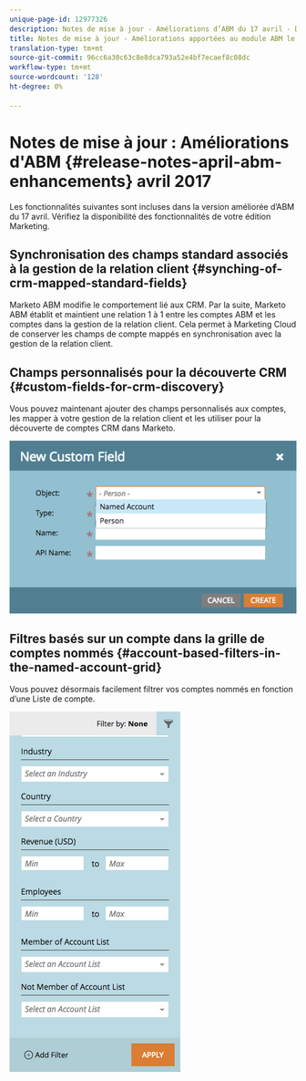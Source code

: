 ```yaml
---
unique-page-id: 12977326
description: Notes de mise à jour - Améliorations d’ABM du 17 avril - Documentation sur le marketing - Documentation du produit
title: Notes de mise à jour - Améliorations apportées au module ABM le 17 avril
translation-type: tm+mt
source-git-commit: 96cc6a30c63c8e8dca793a52e4bf7ecaef8c08dc
workflow-type: tm+mt
source-wordcount: '128'
ht-degree: 0%

---
```



# Notes de mise à jour : Améliorations d&#39;ABM {#release-notes-april-abm-enhancements} avril 2017

Les fonctionnalités suivantes sont incluses dans la version améliorée d’ABM du 17 avril. Vérifiez la disponibilité des fonctionnalités de votre édition Marketing.

## Synchronisation des champs standard associés à la gestion de la relation client {#synching-of-crm-mapped-standard-fields}

Marketo ABM modifie le comportement lié aux CRM. Par la suite, Marketo ABM établit et maintient une relation 1 à 1 entre les comptes ABM et les comptes dans la gestion de la relation client. Cela permet à Marketing Cloud de conserver les champs de compte mappés en synchronisation avec la gestion de la relation client.

## Champs personnalisés pour la découverte CRM {#custom-fields-for-crm-discovery}

Vous pouvez maintenant ajouter des champs personnalisés aux comptes, les mapper à votre gestion de la relation client et les utiliser pour la découverte de comptes CRM dans Marketo.

![](assets/new-custom-field.png)

## Filtres basés sur un compte dans la grille de comptes nommés {#account-based-filters-in-the-named-account-grid}

Vous pouvez désormais facilement filtrer vos comptes nommés en fonction d’une Liste de compte.

![](assets/named-account-filters.png)

